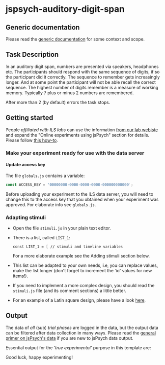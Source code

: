 # jspsych-auditory-digit-span

## Generic documentation

Please read the [generic documentation](https://github.com/UiL-OTS-labs/jspsych-uil-template-docs)
for some context and scope.

## Task Description

In an auditory digit span, numbers are presented via speakers, headphones etc.
The participants should respond with the same sequence of digits, if so the
participant did it correctly. The sequence to remember gets increasingly longer.
And at some point the participant will not be able recall the correct sequence.
The highest number of digits remember is a measure of working memory.
Typically 7 plus or minus 2 numbers are remembered.

After more than 2 (by default) errors the task stops.

## Getting started

People _affiliated with ILS labs_ can use the information
[from our lab webiste](https://ils-labs.wp.hum.uu.nl/experiments/overview/)
and expand the "Online experiments using jsPsych" section for details. Please
follow [this how-to](https://ils-labs.wp.hum.uu.nl/how-to/online-experimenting/).

### Make your experiment ready for use with the data server

#### Update access key

The file `globals.js` contains a variable:

```javascript
const ACCESS_KEY = '00000000-0000-0000-0000-000000000000';
```

Before uploading your experiment to the ILS data server, you will need to
change this to the access key that you obtained when your experiment was
approved. For elaborate info see `globals.js`.

### Adapting stimuli

- Open the file `stimuli.js` in your plain text editor.
- There is a list, called `LIST_1`:

  ```javacript
  const LIST_1 = [ // stimuli and timeline variables
  ```
  For a more elaborate example see the Adding stimuli section below.
- This list can be adapted to your own needs, i.e, you can replace values,
  make the list longer (don't forget to increment the 'id' values for new items!).
- If you need to implement a more complex design, you should read the
  `stimuli.js` file (and its comment sections) a little better.
- For an example of a Latin square design, please have a look
  [here](https://github.com/UiL-OTS-labs/jspsych-spr-mw).

## Output

The data of _all_ (sub) _trial phases_ are logged in the data, but the output
data can be filtered after data collection in many ways.
Please read the
[general primer on jsPsych's data](https://github.com/UiL-OTS-labs/jspsych-output)
if you are new to jsPsych data output.

Essential output for the _'true experimental'_ purpose in this template are:

Good luck, happy experimenting!

